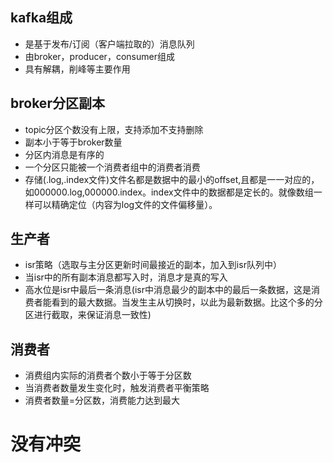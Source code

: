 ## kafka组成
- 是基于发布/订阅（客户端拉取的）消息队列
- 由broker，producer，consumer组成
- 具有解耦，削峰等主要作用

## broker分区副本
- topic分区个数没有上限，支持添加不支持删除
- 副本小于等于broker数量
- 分区内消息是有序的
- 一个分区只能被一个消费者组中的消费者消费
- 存储(.log,.index文件)文件名都是数据中的最小的offset,且都是一一对应的，如000000.log,000000.index。index文件中的数据都是定长的。就像数组一样可以精确定位（内容为log文件的文件偏移量）。


## 生产者
- isr策略（选取与主分区更新时间最接近的副本，加入到isr队列中）
- 当isr中的所有副本消息都写入时，消息才是真的写入
- 高水位是isr中最后一条消息(isr中消息最少的副本中的最后一条数据，这是消费者能看到的最大数据。当发生主从切换时，以此为最新数据。比这个多的分区进行截取，来保证消息一致性)


## 消费者
- 消费组内实际的消费者个数小于等于分区数
- 当消费者数量发生变化时，触发消费者平衡策略
- 消费者数量=分区数，消费能力达到最大

# 没有冲突
